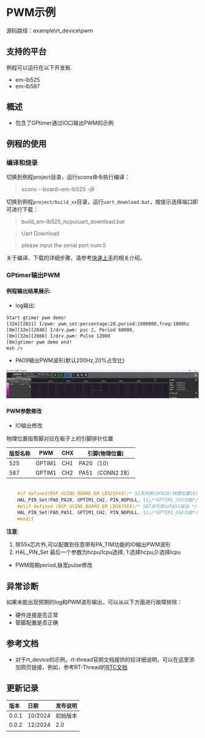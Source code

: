 # PWM示例

源码路径：example\rt_device\pwm
## 支持的平台
例程可以运行在以下开发板.
* em-lb525
* em-lb587
## 概述
* 包含了GPtimer通过IO口输出PWM的示例



## 例程的使用
### 编译和烧录
切换到例程project目录，运行scons命令执行编译：

> scons --board=em-lb525 -j8

切换到例程`project/build_xx`目录，运行`uart_download.bat`，按提示选择端口即可进行下载：


> build_em-lb525_hcpu\uart_download.bat

>Uart Download

>please input the serial port num:5

关于编译、下载的详细步骤，请参考[快速上手](quick_start)的相关介绍。
### GPtimer输出PWM
#### 例程输出结果展示:
* log输出:
```
Start gtimer pwm demo!
[32m][2821] I/pwm: pwm_set:percentage:20,period:1000000,freq:1000hz
[0m][32m][2848] I/drv.pwm: psc 2, Period 60000,
[0m][32m][2866] I/drv.pwm: Pulse 12000
[0m]gtimer pwm demo end!
msh />
```
* PA09输出PWM波形(默认200Hz,20%占空比)

![alt text](assets/gptimer_pwm.jpg)

#### PWM参数修改
* IO输出修改

物理位置指管脚对应在板子上的引脚排针位置

|版型名称  | PWM      | CHX     | 引脚(物理位置)            |    
|--------|------------|---------------|-------------------|
|525    | GPTIM1     | CH1    | PA20 （10）                  |   
|587  | GPTIM1    | CH2  |PA51 （CONN2 28）                  |



```c

    #if defined(BSP_USING_BOARD_EM_LB525XXX)/* 52系列默认PA20(物理位置10)输出 */
    HAL_PIN_Set(PAD_PA20, GPTIM1_CH2, PIN_NOPULL, 1);/*GPTIM1_CH1功能*/
    #elif defined (BSP_USING_BOARD_EM_LB587XXX)/* 587系列默认PA51输出 */
    HAL_PIN_Set(PAD_PA51, GPTIM1_CH2, PIN_NOPULL, 1);/*GPTIM1_CH2功能*/
    #endif


```
**注意**: 
1. 除55x芯片外,可以配置到任意带有PA_TIM功能的IO输出PWM波形
2.  HAL_PIN_Set 最后一个参数为hcpu/lcpu选择, 1:选择hcpu,0:选择lcpu 
* PWM周期period,脉宽pulse修改





## 异常诊断
如果未能出现预期的log和PWM波形输出，可以从以下方面进行故障排除：
* 硬件连接是否正常
* 管脚配置是否正确 


## 参考文档
- 对于rt_device的示例，rt-thread官网文档提供的较详细说明，可以在这里添加网页链接，例如，参考RT-Thread的[RTC文档](https://www.rt-thread.org/document/site/#/rt-thread-version/rt-thread-standard/programming-manual/device/rtc/rtc)

## 更新记录
|版本 |日期   |发布说明 |
|:---|:---|:---|
|0.0.1 |10/2024 |初始版本 |
|0.0.2 | 12/2024| 2.0|
| | | |
```